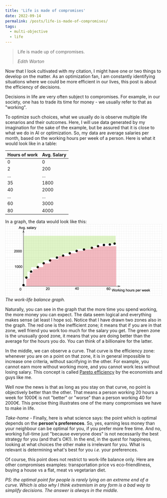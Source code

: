 ```yaml
---
title: 'Life is made of compromises'
date: 2022-09-14
permalink: /posts/life-is-made-of-compromises/
tags:
  - multi-objective
  - life
---
```


> Life is made up of compromises.
>
> <cite> Edith Warton </cite>

Now that I look cultivated with my citation, I might have one or two things to develop on the matter. As an optimization fan, I am constantly identifying situations where we could be more efficient in our lives, this post is about the efficiency of decisions. 

Decisions in life are very often subject to compromises. For example, in our society, one has to trade its time for money - we usually refer to that as "working". 

To optimize such choices, what we usually do is observe multiple life scenarios and their outcomes. Here, I will use data generated by my imagination for the sake of the example, but be assured that it is close to what we do in AI or optimization. So, my data are average salaries per month, based on the working hours per week of a person. Here is what it would look like in a table:


| Hours of work | Avg. Salary | 
| --- | --- |
| 0 | 0 |
| 2 | 200 |
| ... | ... |
| 35 | 1800 |
| 40 | 2000 |
| ... | ... |
| 60 | 3000 |
| 80 | 4000 | 

In a graph, the data would look like this:
<img src="../images/working.png">
<em>The work-life balance graph.</em>



Naturally, you can see in the graph that the more time you spend working, the more money you can expect. The data seem logical and everything makes sense (at least I hope so). Notice that I have drawn two zones also in the graph. The red one is the inefficient zone; it means that if you are in that zone, well friend you work too much for the salary you get. The green zone is the unusually good zone, it means that you are doing better than the average for the hours you do. You can think of a billionaire for the latter.

In the middle, we can observe a curve. That curve is the efficiency zone: whenever you are on a point on that zone, it is in general impossible to increase one criteria, without sacrifying in the other. For example, you cannot earn more without working more, and you cannot work less without losing salary. This concept is called [Pareto efficiency](https://en.wikipedia.org/wiki/Pareto_efficiency) by the economists and guys like me.

Well now the news is that as long as you stay on that curve, no point is objectively better than the other. That means a person working 20 hours a week for 1000€ is not "better" or "worse" than a person working 40 for 2000€. This precise thing illustrates one of the many compromises we have to make in life.

*Take-home* - Finally, here is what science says: the point which is optimal depends on the **person's preferences**. So, yes, earning less money than your neighbour can be optimal for you, if you prefer more free time. And no, working full-time just "because everyone does" is not necessarily the best strategy for you (and that's OK!). In the end, in the quest for happiness, looking at what choices the other make is irrelevant for you. What is relevant is determining what's best for you *i.e.* your preferences. 

Of course, this point does not restrict to work-life balance only. Here are other compromises examples: transportation price vs eco-friendliness, buying a house vs a flat, meat vs vegetarian diet.

_PS: the optimal point for people is rarely lying on an extreme end of a curve. Which is also why I think extremism in any form is a bad way to simplify decisions. The answer is always in the middle._
